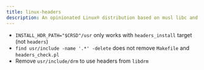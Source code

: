 ```yaml
---
title: linux-headers
description: An opinionated Linux® distribution based on musl libc and toybox
---
```


- `INSTALL_HDR_PATH="$CRSD"/usr` only works with `headers_install` target (not `headers`)
- `find usr/include -name '.*' -delete` does not remove `Makefile` and `headers_check.pl`
- Remove `usr/include/drm` to use headers from `libdrm`

